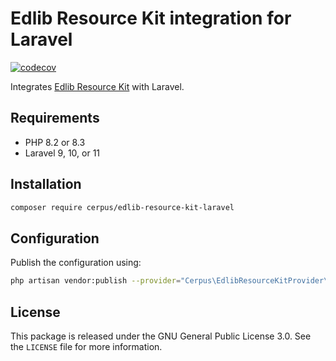 # Edlib Resource Kit integration for Laravel

[![codecov](https://codecov.io/github/cerpus/php-edlib-resource-kit-laravel/branch/master/graph/badge.svg?token=FCQU299HRX)](https://codecov.io/github/cerpus/php-edlib-resource-kit-laravel)

Integrates [Edlib Resource Kit](https://github.com/cerpus/php-edlib-resource-kit)
with Laravel.

## Requirements

* PHP 8.2 or 8.3
* Laravel 9, 10, or 11

## Installation

~~~sh
composer require cerpus/edlib-resource-kit-laravel
~~~

## Configuration

Publish the configuration using:

~~~sh
php artisan vendor:publish --provider="Cerpus\EdlibResourceKitProvider\EdlibResourceKitServiceProvider"
~~~

## License

This package is released under the GNU General Public License 3.0. See the
`LICENSE` file for more information.
